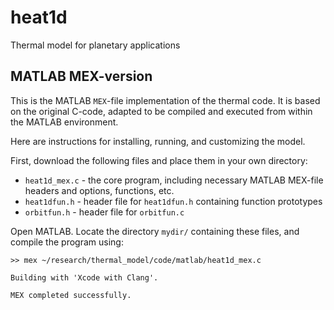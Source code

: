 # heat1d
Thermal model for planetary applications

## MATLAB MEX-version
This is the MATLAB `MEX`-file implementation of the thermal code. It is based on the original C-code, adapted to be compiled and executed from within the MATLAB environment.

Here are instructions for installing, running, and customizing the model.

First, download the following files and place them in your own directory:

* `heat1d_mex.c` - the core program, including necessary MATLAB MEX-file headers and options, functions, etc.
* `heat1dfun.h` - header file for `heat1dfun.h` containing function prototypes
* `orbitfun.h` - header file for `orbitfun.c`

Open MATLAB. Locate the directory `mydir/` containing these files, and compile the program using:

`>> mex ~/research/thermal_model/code/matlab/heat1d_mex.c`

`Building with 'Xcode with Clang'.`

`MEX completed successfully.`
